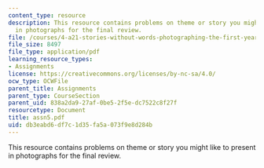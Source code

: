```yaml
---
content_type: resource
description: This resource contains problems on theme or story you might like to present
  in photographs for the final review.
file: /courses/4-a21-stories-without-words-photographing-the-first-year-fall-2006/db3eabd6df7c1d35fa5a073f9e8d284b_assn5.pdf
file_size: 8497
file_type: application/pdf
learning_resource_types:
- Assignments
license: https://creativecommons.org/licenses/by-nc-sa/4.0/
ocw_type: OCWFile
parent_title: Assignments
parent_type: CourseSection
parent_uid: 838a2da9-27af-0be5-2f5e-dc7522c8f27f
resourcetype: Document
title: assn5.pdf
uid: db3eabd6-df7c-1d35-fa5a-073f9e8d284b
---
```

This resource contains problems on theme or story you might like to present in photographs for the final review.